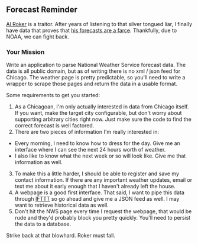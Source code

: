 ## Forecast Reminder

[Al Roker](https://en.wikipedia.org/wiki/Al_roker) is a traitor. After years of listening to that silver tongued liar, I finally have data that proves that [his forecasts are a farce](http://www.randalolson.com/wp-content/uploads/weather-forecast-accuracy-flipped.png). Thankfully, due to NOAA, we can fight back.

### Your Mission

Write an application to parse National Weather Service forecast data. The data is all public domain, but as of writing there is no xml / json feed for Chicago. The weather page is pretty predictable, so you'll need to write a wrapper to scrape those pages and return the data in a usable format.

Some requirements to get you started:

1. As a Chicagoan, I'm only actually interested in data from Chicago itself. If you want, make the target city configurable, but don't worry about supporting arbitrary cities right now. Just make sure the code to find the correct forecast is well factored.
2. There are two pieces of information I'm really interested in:
  * Every morning, I need to know how to dress for the day. Give me an interface where I can see the next 24 hours worth of weather. 
  * I also like to know what the next week or so will look like. Give me that information as well.
3. To make this a little harder, I should be able to register and save my contact information. If there are any important weather updates, email or text me about it early enough that I haven't already left the house.
4. A webpage is a good first interface. That said, I want to pipe this data through [IFTTT](https://ifttt.com/) so go ahead and give me a JSON feed as well. I may want to retrieve historical data as well.
5. Don't hit the NWS page every time I request the webpage, that would be rude and they'd probably block you pretty quickly. You'll need to persist the data to a database.

Strike back at that blowhard. Roker must fall.
